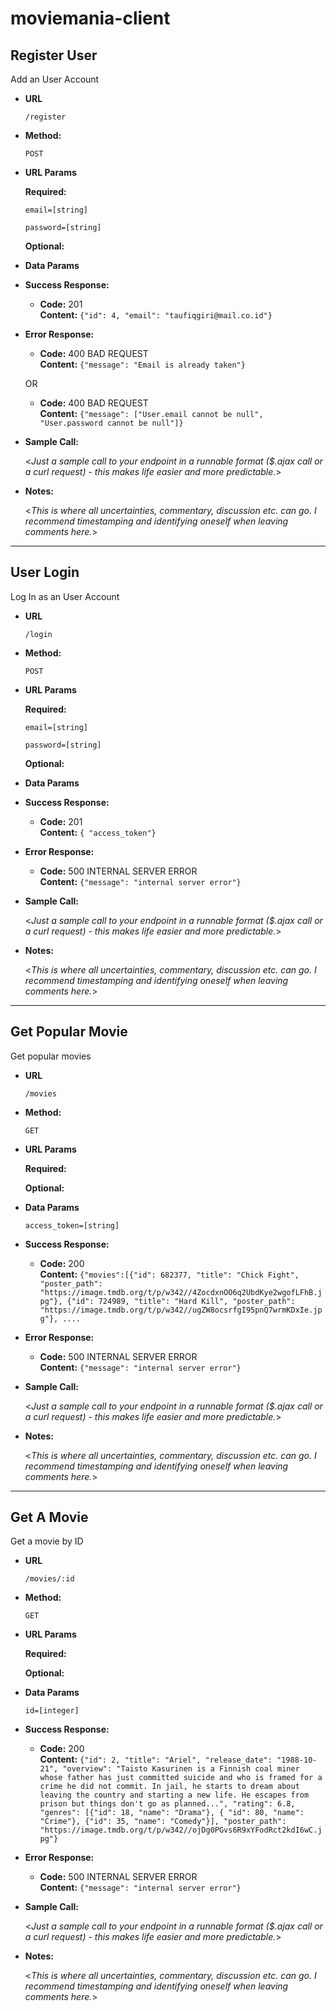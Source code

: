 # moviemania-client

**Register User**
----
  Add an User Account

* **URL**

  `/register`

* **Method:**
  
  `POST`
  
*  **URL Params**

   **Required:**
 
   `email=[string]`

   `password=[string]`

   **Optional:**

* **Data Params**

* **Success Response:**
  
  * **Code:** 201 <br />
    **Content:** `{"id": 4, "email": "taufiqgiri@mail.co.id"}`
 
* **Error Response:**

  * **Code:** 400 BAD REQUEST <br />
    **Content:** `{"message": "Email is already taken"}`

  OR

  * **Code:** 400 BAD REQUEST <br />
    **Content:** `{"message": ["User.email cannot be null", "User.password cannot be null"]}`

* **Sample Call:**

  <_Just a sample call to your endpoint in a runnable format ($.ajax call or a curl request) - this makes life easier and more predictable._> 

* **Notes:**

  <_This is where all uncertainties, commentary, discussion etc. can go. I recommend timestamping and identifying oneself when leaving comments here._>

---

**User Login**
----
  Log In as an User Account

* **URL**

  `/login`

* **Method:**
  
  `POST`
  
*  **URL Params**

   **Required:**
 
   `email=[string]`

   `password=[string]`

   **Optional:**

* **Data Params**

* **Success Response:**
  
  * **Code:** 201 <br />
    **Content:** `{ "access_token"}`
 
* **Error Response:**

  * **Code:** 500 INTERNAL SERVER ERROR <br />
    **Content:** `{"message": "internal server error"}`

* **Sample Call:**

  <_Just a sample call to your endpoint in a runnable format ($.ajax call or a curl request) - this makes life easier and more predictable._> 

* **Notes:**

  <_This is where all uncertainties, commentary, discussion etc. can go. I recommend timestamping and identifying oneself when leaving comments here._>

---

**Get Popular Movie**
----
  Get popular movies

* **URL**

  `/movies`

* **Method:**
  
  `GET`
  
*  **URL Params**

   **Required:**

   **Optional:**

* **Data Params**

    `access_token=[string]`

* **Success Response:**
  
  * **Code:** 200 <br />
    **Content:** `{"movies":[{"id": 682377, "title": "Chick Fight", "poster_path": "https://image.tmdb.org/t/p/w342//4ZocdxnOO6q2UbdKye2wgofLFhB.jpg"}, {"id": 724989, "title": "Hard Kill", "poster_path": "https://image.tmdb.org/t/p/w342//ugZW8ocsrfgI95pnQ7wrmKDxIe.jpg"}, ....`
 
* **Error Response:**

  * **Code:** 500 INTERNAL SERVER ERROR <br />
    **Content:** `{"message": "internal server error"}`

* **Sample Call:**

  <_Just a sample call to your endpoint in a runnable format ($.ajax call or a curl request) - this makes life easier and more predictable._> 

* **Notes:**

  <_This is where all uncertainties, commentary, discussion etc. can go. I recommend timestamping and identifying oneself when leaving comments here._>

---

**Get A Movie**
----
  Get a movie by ID

* **URL**

  `/movies/:id`

* **Method:**
  
  `GET`
  
*  **URL Params**

   **Required:**

   **Optional:**

* **Data Params**

    `id=[integer]`

* **Success Response:**
  
  * **Code:** 200 <br />
    **Content:** `{"id": 2, "title": "Ariel", "release_date": "1988-10-21", "overview": "Taisto Kasurinen is a Finnish coal miner whose father has just committed suicide and who is framed for a crime he did not commit. In jail, he starts to dream about leaving the country and starting a new life. He escapes from prison but things don't go as planned...", "rating": 6.8, "genres": [{"id": 18, "name": "Drama"}, { "id": 80, "name": "Crime"}, {"id": 35, "name": "Comedy"}], "poster_path": "https://image.tmdb.org/t/p/w342//ojDg0PGvs6R9xYFodRct2kdI6wC.jpg"}`
 
* **Error Response:**

  * **Code:** 500 INTERNAL SERVER ERROR <br />
    **Content:** `{"message": "internal server error"}`

* **Sample Call:**

  <_Just a sample call to your endpoint in a runnable format ($.ajax call or a curl request) - this makes life easier and more predictable._> 

* **Notes:**

  <_This is where all uncertainties, commentary, discussion etc. can go. I recommend timestamping and identifying oneself when leaving comments here._>